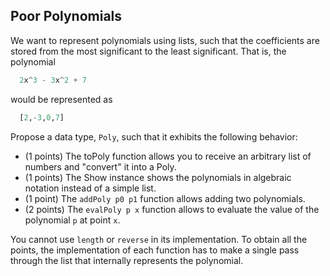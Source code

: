 ## Poor Polynomials

We want to represent polynomials using lists, such that the coefficients are stored from the most significant to the least significant. That is, the polynomial

```haskell
  2x^3 - 3x^2 + 7
```

would be represented as

```haskell
  [2,-3,0,7]
```

Propose a data type, `Poly`, such that it exhibits the following behavior:

* (1 points) The toPoly function allows you to receive an arbitrary list of numbers and "convert" it into a Poly.
* (1 points) The Show instance shows the polynomials in algebraic notation instead of a simple list.
* (1 point) The `addPoly p0 p1` function allows adding two polynomials.
* (2 points) The `evalPoly p x` function allows to evaluate the value of the polynomial `p` at point `x`.

You cannot use `length` or `reverse` in its implementation. To obtain all the points, the implementation of each function has to make a single pass through the list that internally represents the polynomial.
